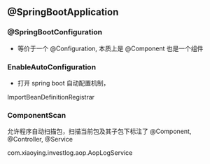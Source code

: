 ## @SpringBootApplication

### @SpringBootConfiguration
- 等价于一个 @Configuration, 本质上是 @Component 也是一个组件

### EnableAutoConfiguration
- 打开 spring boot 自动配置机制，

ImportBeanDefinitionRegistrar

### ComponentScan
允许程序自动扫描包，扫描当前包及其子包下标注了 @Component,
 @Controller, @Service


com.xiaoying.investlog.aop.AopLogService